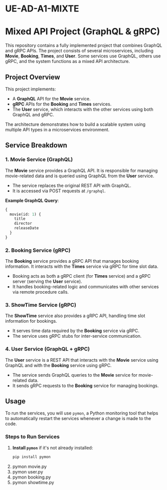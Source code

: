 # UE-AD-A1-MIXTE
# Mixed API Project (GraphQL & gRPC)

This repository contains a fully implemented project that combines GraphQL and gRPC APIs. The project consists of several microservices, including **Movie**, **Booking**, **Times**, and **User**. Some services use GraphQL, others use gRPC, and the system functions as a mixed API architecture.

## Project Overview

This project implements:
- A **GraphQL** API for the **Movie** service.
- **gRPC** APIs for the **Booking** and **Times** services.
- The **User** service, which interacts with the other services using both GraphQL and gRPC.

The architecture demonstrates how to build a scalable system using multiple API types in a microservices environment.

## Service Breakdown

### 1. Movie Service (GraphQL)

The **Movie** service provides a GraphQL API. It is responsible for managing movie-related data and is queried using GraphQL from the **User** service.

- The service replaces the original REST API with GraphQL.
- It is accessed via POST requests at `/graphql`.

**Example GraphQL Query**:
```graphql
{
  movie(id: 1) {
    title
    director
    releaseDate
  }
}
```
### 2. Booking Service (gRPC)

The **Booking** service provides a gRPC API that manages booking information. It interacts with the **Times** service via gRPC for time slot data.

- Booking acts as both a gRPC client (for **Times** service) and a gRPC server (serving the **User** service).
- It handles booking-related logic and communicates with other services via remote procedure calls.

### 3. ShowTime Service (gRPC)

The **ShowTime** service also provides a gRPC API, handling time slot information for bookings.

- It serves time data required by the **Booking** service via gRPC.
- The service uses gRPC stubs for inter-service communication.
### 4. User Service (GraphQL + gRPC)

The **User** service is a REST API that interacts with the **Movie** service using GraphQL and with the **Booking** service using gRPC.

- The service sends GraphQL queries to the **Movie** service for movie-related data.
- It sends gRPC requests to the **Booking** service for managing bookings.

## Usage

To run the services, you will use `pymon`, a Python monitoring tool that helps to automatically restart the services whenever a change is made to the code.

### Steps to Run Services

1. **Install `pymon`** if it's not already installed:
   ```bash
   pip install pymon

2. pymon movie.py
3. pymon user.py
4.  pymon booking.py
5.  pymon showtime.py


